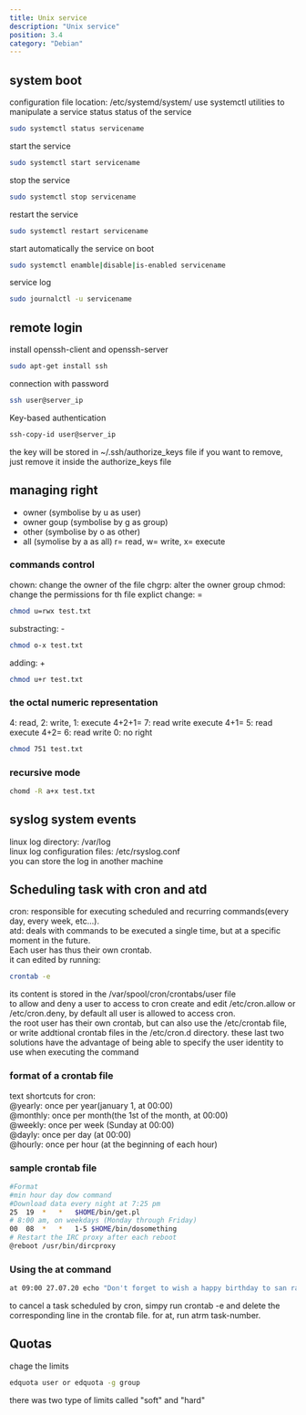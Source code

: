 ```yaml
---
title: Unix service
description: "Unix service"
position: 3.4
category: "Debian"
---
```


## system boot
configuration file location: /etc/systemd/system/
use systemctl utilities to manipulate a service status
status of the service
```bash
sudo systemctl status servicename
```
start the service
```bash
sudo systemctl start servicename
```
stop the service
```bash
sudo systemctl stop servicename
```
restart the service
```bash
sudo systemctl restart servicename
```
start automatically the service on boot
```bash
sudo systemctl enamble|disable|is-enabled servicename
```
service log
```bash
sudo journalctl -u servicename
```
## remote login
install openssh-client and openssh-server

```bash
sudo apt-get install ssh
```
connection with password
```bash
ssh user@server_ip 
```
Key-based authentication
```bash
ssh-copy-id user@server_ip 
```
the key will be stored in ~/.ssh/authorize_keys file
if you want to remove, just remove it inside the authorize_keys file

## managing right
- owner (symbolise by u as user)
- owner goup (symbolise by g as group)
- other (symbolise by o as other)
- all (symolise by a as all)
r= read, w= write, x= execute
### commands control
chown: change the owner of the file
chgrp: alter the owner group
chmod: change the permissions for th file
explict change: =
```bash
chmod u=rwx test.txt
```
substracting: -
```bash
chmod o-x test.txt
```
adding: +
```bash
chmod u+r test.txt
```
### the octal numeric representation
4: read, 2: write, 1: execute
4+2+1= 7: read write execute
4+1= 5: read execute
4+2= 6: read write
0: no right
```bash
chmod 751 test.txt
```
### recursive mode
```bash
chomd -R a+x test.txt
```

## syslog system events
linux log directory: /var/log</br>
linux log configuration files: /etc/rsyslog.conf</br>
you can store the log in another machine 

## Scheduling task with cron and atd
cron: responsible for executing scheduled and recurring commands(every day, every week, etc...).</br>
atd: deals with commands to be executed a single time, but at a specific moment in the future.</br>
Each user has thus their own crontab. </br>
it can edited by running:
```bash
crontab -e
```
its content is stored in the /var/spool/cron/crontabs/user file</br>
to allow and deny a user to access to cron create and 
edit /etc/cron.allow or /etc/cron.deny, by default all user is allowed to access cron.</br>
the root user has their own crontab, but can also use the /etc/crontab file,  or write addtional crontab files in the /etc/cron.d directory. these last two solutions have the advantage of being able to specify the user identity to use when executing the command
### format of a crontab file
text shortcuts for cron: </br>
@yearly: once per year(january 1, at 00:00)</br>
@monthly: once per month(the 1st of the month, at 00:00)</br>
@weekly: once per week (Sunday at 00:00)</br>
@dayly: once per day (at 00:00)</br>
@hourly: once per hour (at the beginning of each hour)
### sample crontab file
```bash
#Format
#min hour day dow command
#Download data every night at 7:25 pm
25	19	*	*	$HOME/bin/get.pl
# 8:00 am, on weekdays (Monday through Friday)
00	08	*	* 	1-5	$HOME/bin/dosomething
# Restart the IRC proxy after each reboot
@reboot /usr/bin/dircproxy
```
### Using the at command
```bash
at 09:00 27.07.20 echo "Don't forget to wish a happy birthday to san randry"
```
to cancel a task scheduled by cron, simpy run crontab -e and delete the corresponding line in the crontab file.
for at, run atrm task-number.
## Quotas
chage the limits
```bash
edquota user or edquota -g group
```
there was two type of limits called "soft" and "hard"
